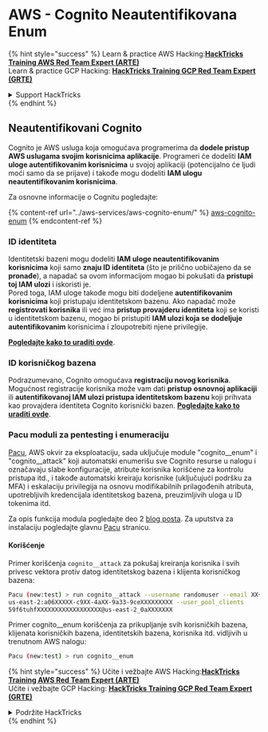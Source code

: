# AWS - Cognito Neautentifikovana Enum

{% hint style="success" %}
Learn & practice AWS Hacking:<img src="../../../.gitbook/assets/image (1).png" alt="" data-size="line">[**HackTricks Training AWS Red Team Expert (ARTE)**](https://training.hacktricks.xyz/courses/arte)<img src="../../../.gitbook/assets/image (1).png" alt="" data-size="line">\
Learn & practice GCP Hacking: <img src="../../../.gitbook/assets/image (2).png" alt="" data-size="line">[**HackTricks Training GCP Red Team Expert (GRTE)**<img src="../../../.gitbook/assets/image (2).png" alt="" data-size="line">](https://training.hacktricks.xyz/courses/grte)

<details>

<summary>Support HackTricks</summary>

* Check the [**subscription plans**](https://github.com/sponsors/carlospolop)!
* **Join the** 💬 [**Discord group**](https://discord.gg/hRep4RUj7f) or the [**telegram group**](https://t.me/peass) or **follow** us on **Twitter** 🐦 [**@hacktricks\_live**](https://twitter.com/hacktricks\_live)**.**
* **Share hacking tricks by submitting PRs to the** [**HackTricks**](https://github.com/carlospolop/hacktricks) and [**HackTricks Cloud**](https://github.com/carlospolop/hacktricks-cloud) github repos.

</details>
{% endhint %}

## Neautentifikovani Cognito

Cognito je AWS usluga koja omogućava programerima da **dodele pristup AWS uslugama svojim korisnicima aplikacije**. Programeri će dodeliti **IAM uloge autentifikovanim korisnicima** u svojoj aplikaciji (potencijalno će ljudi moći samo da se prijave) i takođe mogu dodeliti **IAM ulogu neautentifikovanim korisnicima**.

Za osnovne informacije o Cognitu pogledajte:

{% content-ref url="../aws-services/aws-cognito-enum/" %}
[aws-cognito-enum](../aws-services/aws-cognito-enum/)
{% endcontent-ref %}

### ID identiteta

Identitetski bazeni mogu dodeliti **IAM uloge neautentifikovanim korisnicima** koji samo **znaju ID identiteta** (što je prilično uobičajeno da se **pronađe**), a napadač sa ovom informacijom mogao bi pokušati da **pristupi toj IAM ulozi** i iskoristi je.\
Pored toga, IAM uloge takođe mogu biti dodeljene **autentifikovanim korisnicima** koji pristupaju identitetskom bazenu. Ako napadač može **registrovati korisnika** ili već ima **pristup provajderu identiteta** koji se koristi u identitetskom bazenu, mogao bi pristupiti **IAM ulozi koja se dodeljuje autentifikovanim** korisnicima i zloupotrebiti njene privilegije.

[**Pogledajte kako to uraditi ovde**](../aws-services/aws-cognito-enum/cognito-identity-pools.md).

### ID korisničkog bazena

Podrazumevano, Cognito omogućava **registraciju novog korisnika**. Mogućnost registracije korisnika može vam dati **pristup** **osnovnoj aplikaciji** ili **autentifikovanoj IAM ulozi pristupa identitetskom bazenu** koji prihvata kao provajdera identiteta Cognito korisnički bazen. [**Pogledajte kako to uraditi ovde**](../aws-services/aws-cognito-enum/cognito-user-pools.md#registration).

### Pacu moduli za pentesting i enumeraciju

[Pacu](https://github.com/RhinoSecurityLabs/pacu), AWS okvir za eksploataciju, sada uključuje module "cognito\_\_enum" i "cognito\_\_attack" koji automatski enumerišu sve Cognito resurse u nalogu i označavaju slabe konfiguracije, atribute korisnika korišćene za kontrolu pristupa itd., i takođe automatski kreiraju korisnike (uključujući podršku za MFA) i eskalaciju privilegija na osnovu modifikabilnih prilagođenih atributa, upotrebljivih kredencijala identitetskog bazena, preuzimljivih uloga u ID tokenima itd.

Za opis funkcija modula pogledajte deo 2 [blog posta](https://rhinosecuritylabs.com/aws/attacking-aws-cognito-with-pacu-p2). Za uputstva za instalaciju pogledajte glavnu [Pacu](https://github.com/RhinoSecurityLabs/pacu) stranicu.

#### Korišćenje

Primer korišćenja `cognito__attack` za pokušaj kreiranja korisnika i svih privesc vektora protiv datog identitetskog bazena i klijenta korisničkog bazena:
```bash
Pacu (new:test) > run cognito__attack --username randomuser --email XX+sdfs2@gmail.com --identity_pools
us-east-2:a06XXXXX-c9XX-4aXX-9a33-9ceXXXXXXXXX --user_pool_clients
59f6tuhfXXXXXXXXXXXXXXXXXX@us-east-2_0aXXXXXXX
```
Primer cognito\_\_enum korišćenja za prikupljanje svih korisničkih bazena, klijenata korisničkih bazena, identitetskih bazena, korisnika itd. vidljivih u trenutnom AWS nalogu:
```bash
Pacu (new:test) > run cognito__enum
```
{% hint style="success" %}
Učite i vežbajte AWS Hacking:<img src="../../../.gitbook/assets/image (1).png" alt="" data-size="line">[**HackTricks Training AWS Red Team Expert (ARTE)**](https://training.hacktricks.xyz/courses/arte)<img src="../../../.gitbook/assets/image (1).png" alt="" data-size="line">\
Učite i vežbajte GCP Hacking: <img src="../../../.gitbook/assets/image (2).png" alt="" data-size="line">[**HackTricks Training GCP Red Team Expert (GRTE)**<img src="../../../.gitbook/assets/image (2).png" alt="" data-size="line">](https://training.hacktricks.xyz/courses/grte)

<details>

<summary>Podržite HackTricks</summary>

* Proverite [**planove pretplate**](https://github.com/sponsors/carlospolop)!
* **Pridružite se** 💬 [**Discord grupi**](https://discord.gg/hRep4RUj7f) ili [**telegram grupi**](https://t.me/peass) ili **pratite** nas na **Twitteru** 🐦 [**@hacktricks\_live**](https://twitter.com/hacktricks\_live)**.**
* **Podelite hakerske trikove slanjem PR-ova na** [**HackTricks**](https://github.com/carlospolop/hacktricks) i [**HackTricks Cloud**](https://github.com/carlospolop/hacktricks-cloud) github repozitorijume.

</details>
{% endhint %}
